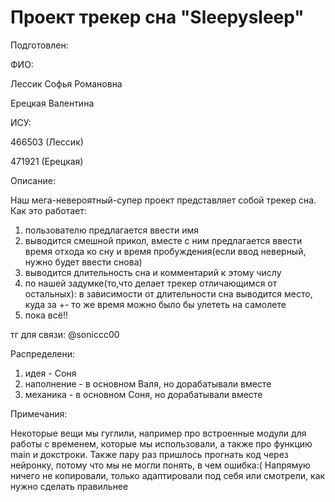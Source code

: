 # Проект трекер сна "Sleepysleep"

Подготовлен:

ФИО:

Лессик Софья Романовна

Ерецкая Валентина

ИСУ:

466503 (Лессик)

471921 (Ерецкая)

Описание:

Наш мега-невероятный-супер проект представляет собой трекер сна. Как это работает:
1) пользователю предлагается ввести имя
2) выводится смешной прикол, вместе с ним предлагается ввести время отхода ко сну и время пробуждения(если ввод неверный, нужно будет ввести снова)
3) выводится длительность сна и комментарий к этому числу
4) по нашей задумке(то,что делает трекер отличающимся от остальных): в зависимости от длительности сна выводится место, куда за +- то же время можно было бы улететь на самолете
5) пока всё!!

тг для связи: @soniccc00

Распределени:

1) идея - Соня
2) наполнение - в основном Валя, но дорабатывали вместе
3) механика - в основном Соня, но дорабатывали вместе

Примечания:

Некоторые вещи мы гуглили, например про встроенные модули для работы с временем, которые мы использовали, а также про функцию main и докстроки. Также пару раз пришлось прогнать код через нейронку, потому что мы не могли понять, в чем ошибка:( Напрямую ничего не копировали, только адаптировали под себя или смотрели, как нужно сделать правильнее
